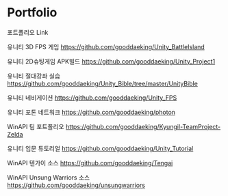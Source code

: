 # Portfolio
포트폴리오 Link

유니티 3D FPS 게임 https://github.com/gooddaeking/Unity_BattleIsland

유니티 2D슈팅게임 APK빌드 https://github.com/gooddaeking/Unity_Project1

유니티 절대강좌 실습      https://github.com/gooddaeking/Unity_Bible/tree/master/UnityBible

유니티 네비게이션 https://github.com/gooddaeking/Unity_FPS

유니티 포톤 네트워크 https://github.com/gooddaeking/photon

WinAPI 팀 포트폴리오     https://github.com/gooddaeking/Kyungil-TeamProject-Zelda

유니티 입문 튜토리얼 https://github.com/gooddaeking/Unity_Tutorial

WinAPI 텐가이 소스 https://github.com/gooddaeking/Tengai

WinAPI Unsung Warriors 소스 https://github.com/gooddaeking/unsungwarriors
